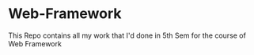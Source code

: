 # Web-Framework
This Repo contains all my work that I'd done in 5th Sem for the course of Web Framework
